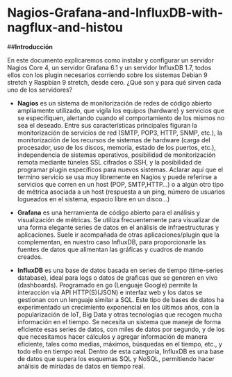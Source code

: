 # Nagios-Grafana-and-InfluxDB-with-nagflux-and-histou 


##**Introducción**

En este documento explicaremos como instalar y configurar un servidor Nagios Core 4, un
servidor Grafana 6.1 y un servidor InfluxDB 1.7, todos ellos con los plugin necesarios corriendo
sobre los sistemas Debian 9 stretch y Raspbian 9 stretch, desde cero.
¿Qué son y para qué sirven cada uno de los servidores?

* **Nagios** es un sistema de monitorización de redes de código abierto ampliamente
utilizado, que vigila los equipos (hardware) y servicios que se especifiquen, alertando
cuando el comportamiento de los mismos no sea el deseado. Entre sus características
principales figuran la monitorización de servicios de red (SMTP, POP3, HTTP, SNMP,
etc.), la monitorización de los recursos de sistemas de hardware (carga del procesador,
uso de los discos, memoria, estado de los puertos, etc.), independencia de sistemas
operativos, posibilidad de monitorización remota mediante túneles SSL cifrados o SSH,
y la posibilidad de programar plugin específicos para nuevos sistemas.
Aclarar aquí que el termino servicio se usa muy libremente en Nagios y puede referirse
a servicios que corren en un host (POP, SMTP,HTTP…) o a algún otro tipo de métrica
asociada a un host (respuesta a un ping, número de usuarios logueados en el sistema,
espacio libre en un disco…)

* **Grafana** es una herramienta de código abierto para el análisis y visualización de
métricas. Se utiliza frecuentemente para visualizar de una forma elegante series de
datos en el análisis de infraestructuras y aplicaciones. Suele ir acompañada de otras
aplicaciones/plugin que la complementan, en nuestro caso InfluxDB, para
proporcionarle las fuentes de datos que alimentan las gráficas y cuadros de mando
creados.

* **InfluxDB** es una base de datos basada en series de tiempo (time-series database), ideal
para logs o datos de graficas que se generen en vivo (dashboards). Programado en go
(Lenguaje Google) permite la interacción vía API HTTP(S)(JSON) e interfaz web y los
datos se gestionan con un lenguaje similar a SQL. Este tipo de bases de datos ha
experimentado un crecimiento exponencial en los últimos años, con la popularización
de IoT, Big Data y otras tecnologías que recogen mucha información en el tiempo. Se
necesita un sistema que maneje de forma eficiente esas series de datos, con miles de
datos por segundo, y de los que necesitamos hacer cálculos y agregar información de
manera eficiente, tales como medias, máximos, búsquedas en el tiempo, etc., y todo
ello en tiempo real. Dentro de esta categoría, InfluxDB es una base de datos que
supera los esquemas SQL y NoSQL, permitiendo hacer análisis de miríadas de datos en
tiempo real.
